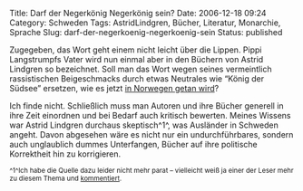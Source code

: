 Title: Darf der Negerkönig Negerkönig sein?
Date: 2006-12-18 09:24
Category: Schweden
Tags: AstridLindgren, Bücher, Literatur, Monarchie, Sprache
Slug: darf-der-negerkoenig-negerkoenig-sein
Status: published

Zugegeben, das Wort geht einem nicht leicht über die Lippen. Pippi
Langstrumpfs Vater wird nun einmal aber in den Büchern von Astrid
Lindgren so bezeichnet. Soll man das Wort wegen seines vermeintlich
rassistischen Beigeschmacks durch etwas Neutrales wie “König der Südsee”
ersetzen, wie es jetzt [in Norwegen getan
wird](http://jetzt.sueddeutsche.de/texte/anzeigen/351978)?

Ich finde nicht. Schließlich muss man Autoren und ihre Bücher generell
in ihre Zeit einordnen und bei Bedarf auch kritisch bewerten. Meines
Wissens war Astrid Lindgren durchaus skeptisch^1^, was Ausländer in
Schweden angeht. Davon abgesehen wäre es nicht nur ein undurchführbares,
sondern auch unglaublich dummes Unterfangen, Bücher auf ihre politische
Korrektheit hin zu korrigieren.

<small>^1^Ich habe die Quelle dazu leider nicht mehr parat – vielleicht
weiß ja einer der Leser mehr zu diesem Thema und
[kommentiert](http://www.fiket.de/2006/12/18/darf-der-negerkoenig-negerkoenig-sein/#respond).
</small>

